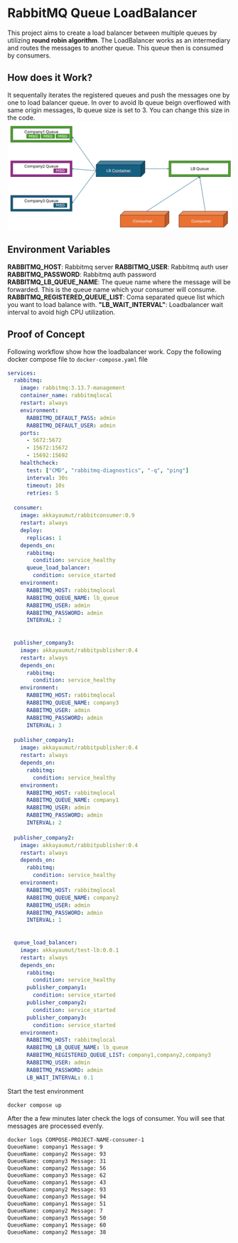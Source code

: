 # RabbitMQ Queue LoadBalancer
This project aims to create a load balancer between multiple queues by utilizing **round robin algorithm**. The LoadBalancer works as an intermediary and routes the messages to another queue. This queue then is consumed by consumers.
## How does it Work?
It sequentally iterates the registered queues and push the messages one by one to load balancer queue. In over to avoid lb queue beign overflowed with same origin messages, lb queue size is set to 3. You can change this size in the code.
![Diagram shows how load balancer works. ](rsc/lb.png)
## Environment Variables
**RABBITMQ_HOST**: Rabbitmq server
**RABBITMQ_USER**: Rabbitmq auth user
**RABBITMQ_PASSWORD**: Rabbitmq auth password
**RABBITMQ_LB_QUEUE_NAME**: The queue name where the message will be forwarded. This is the queue name which your consumer will consume.
**RABBITMQ_REGISTERED_QUEUE_LIST**: Coma separated queue list which you want to load balance with.
**"LB_WAIT_INTERVAL"**: Loadbalancer wait interval to avoid high CPU utilization.
## Proof of Concept
Following workflow show how the loadbalancer work. Copy the following docker compose file to `docker-compose.yaml` file

```yaml
services:
  rabbitmq:
    image: rabbitmq:3.13.7-management
    container_name: rabbitmqlocal
    restart: always
    environment:
      RABBITMQ_DEFAULT_PASS: admin
      RABBITMQ_DEFAULT_USER: admin
    ports:
      - 5672:5672
      - 15672:15672
      - 15692:15692
    healthcheck:
      test: ["CMD", "rabbitmq-diagnostics", "-q", "ping"]
      interval: 30s
      timeout: 10s
      retries: 5
  
  consumer:
    image: akkayaumut/rabbitconsumer:0.9
    restart: always
    deploy:
      replicas: 1
    depends_on:
      rabbitmq:
        condition: service_healthy
      queue_load_balancer:
        condition: service_started
    environment:
      RABBITMQ_HOST: rabbitmqlocal
      RABBITMQ_QUEUE_NAME: lb_queue
      RABBITMQ_USER: admin
      RABBITMQ_PASSWORD: admin
      INTERVAL: 2


  publisher_company3:
    image: akkayaumut/rabbitpublisher:0.4
    restart: always
    depends_on:
      rabbitmq:
        condition: service_healthy
    environment:
      RABBITMQ_HOST: rabbitmqlocal
      RABBITMQ_QUEUE_NAME: company3
      RABBITMQ_USER: admin
      RABBITMQ_PASSWORD: admin
      INTERVAL: 3
  
  publisher_company1:
    image: akkayaumut/rabbitpublisher:0.4
    restart: always
    depends_on:
      rabbitmq:
        condition: service_healthy
    environment:
      RABBITMQ_HOST: rabbitmqlocal
      RABBITMQ_QUEUE_NAME: company1
      RABBITMQ_USER: admin
      RABBITMQ_PASSWORD: admin
      INTERVAL: 2
  
  publisher_company2:
    image: akkayaumut/rabbitpublisher:0.4
    restart: always
    depends_on:
      rabbitmq:
        condition: service_healthy
    environment:
      RABBITMQ_HOST: rabbitmqlocal
      RABBITMQ_QUEUE_NAME: company2
      RABBITMQ_USER: admin
      RABBITMQ_PASSWORD: admin
      INTERVAL: 1
      
  
  queue_load_balancer:
    image: akkayaumut/test-lb:0.0.1
    restart: always
    depends_on:
      rabbitmq:
        condition: service_healthy
      publisher_company1:
        condition: service_started
      publisher_company2:
        condition: service_started
      publisher_company3:
        condition: service_started
    environment:
      RABBITMQ_HOST: rabbitmqlocal
      RABBITMQ_LB_QUEUE_NAME: lb_queue
      RABBITMQ_REGISTERED_QUEUE_LIST: company1,company2,company3
      RABBITMQ_USER: admin
      RABBITMQ_PASSWORD: admin
      LB_WAIT_INTERVAL: 0.1
  ```

  Start the test environment

```
docker compose up
```
After the a few minutes later check the logs of consumer. You will see that messages are processed evenly.
```
docker logs COMPOSE-PROJECT-NAME-consumer-1
QueueName: company1 Message: 9
QueueName: company2 Message: 93
QueueName: company3 Message: 31
QueueName: company2 Message: 56
QueueName: company3 Message: 62
QueueName: company1 Message: 43
QueueName: company2 Message: 93
QueueName: company3 Message: 94
QueueName: company1 Message: 51
QueueName: company2 Message: 7
QueueName: company3 Message: 50
QueueName: company1 Message: 60
QueueName: company2 Message: 38
```